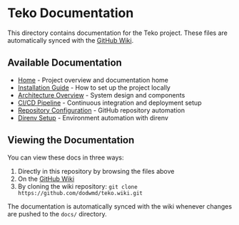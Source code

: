 # Teko Documentation

This directory contains documentation for the Teko project. These files are automatically synced with the [GitHub Wiki](https://github.com/dodwmd/teko/wiki).

## Available Documentation

- [Home](Home.md) - Project overview and documentation home
- [Installation Guide](Installation.md) - How to set up the project locally
- [Architecture Overview](architecture.md) - System design and components
- [CI/CD Pipeline](cicd.md) - Continuous integration and deployment setup
- [Repository Configuration](repo-config.md) - GitHub repository automation
- [Direnv Setup](direnv-setup.md) - Environment automation with direnv

## Viewing the Documentation

You can view these docs in three ways:
1. Directly in this repository by browsing the files above
2. On the [GitHub Wiki](https://github.com/dodwmd/teko/wiki)
3. By cloning the wiki repository: `git clone https://github.com/dodwmd/teko.wiki.git`

The documentation is automatically synced with the wiki whenever changes are pushed to the `docs/` directory.

